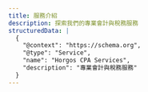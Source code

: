 ```yaml
---
title: 服務介紹
description: 探索我們的專業會計與稅務服務
structuredData: |
  {
    "@context": "https://schema.org",
    "@type": "Service",
    "name": "Horgos CPA Services",
    "description": "專業會計與稅務服務"
  }
---
```

